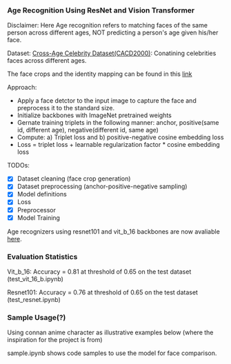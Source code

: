 ### Age Recognition Using ResNet and Vision Transformer

Disclaimer: Here Age recognition refers to matching faces of the same person across different ages, NOT predicting a person's age given his/her face. 

Dataset: [Cross-Age Celebrity Dataset(CACD2000)](https://bcsiriuschen.github.io/CARC/): Conatining celebrities faces across different ages.

The face crops and the identity mapping can be found in this [link](https://drive.google.com/drive/folders/1bv5mg0DhtP4mECQ8Hy7m3pZ5lUPr0MOz?usp=sharing)

Approach:
- Apply a face detctor to the input image to capture the face and preprocess it to the standard size.
- Initialize backbones with ImageNet pretrained weights
- Gernate training triplets in the following manner: anchor, positive(same id, different age), negative(different id, same age)
- Compute: a) Triplet loss and b) positive-negative cosine embedding loss
- Loss = triplet loss + learnable regularization  factor * cosine embedding loss

TODOs:
- [x] Dataset cleaning (face crop generation)
- [x] Dataset preprocessing (anchor-positive-negative sampling)
- [x] Model definitions
- [x] Loss
- [x] Preprocessor
- [x] Model Training

Age recognizers using resnet101 and vit_b_16 backbones are now avaliable [here](https://drive.google.com/drive/folders/1oG9tei4nwXHCYR-gi-leqKN1TJ2nM7cd?usp=sharing).

### Evaluation Statistics
Vit_b_16: Accuracy = 0.81 at threshold of 0.65 on the test dataset (test_vit_16_b.ipynb)

Resnet101: Accuracy = 0.76 at threshold of 0.65 on the test dataset (test_resnet.ipynb)

### Sample Usage(?)

Using connan anime character as illustrative examples below (where the inspiration for the project is from)


sample.ipynb shows code samples to use the model for face comparison.

